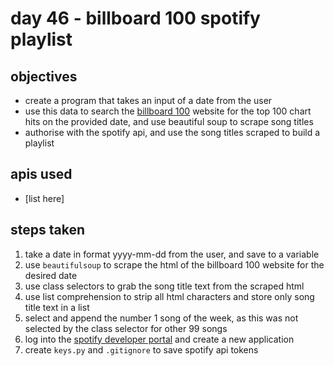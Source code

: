 # day 46 - billboard 100 spotify playlist

## objectives 
- create a program that takes an input of a date from the user
- use this data to search the [billboard 100](https://www.billboard.com/charts/hot-100/2000-08-12/) website for the top 100 chart hits on the provided date, and use beautiful soup to scrape song titles
- authorise with the spotify api, and use the song titles scraped to build a playlist

## apis used
- [list here]

## steps taken
1. take a date in format yyyy-mm-dd from the user, and save to a variable
2. use `beautifulsoup` to scrape the html of the billboard 100 website for the desired date
3. use class selectors to grab the song title text from the scraped html
4. use list comprehension to strip all html characters and store only song title text in a list
5. select and append the number 1 song of the week, as this was not selected by the class selector for other 99 songs
6. log into the [spotify developer portal](https://developer.spotify.com/dashboard/applications) and create a new application
7. create `keys.py` and `.gitignore` to save spotify api tokens